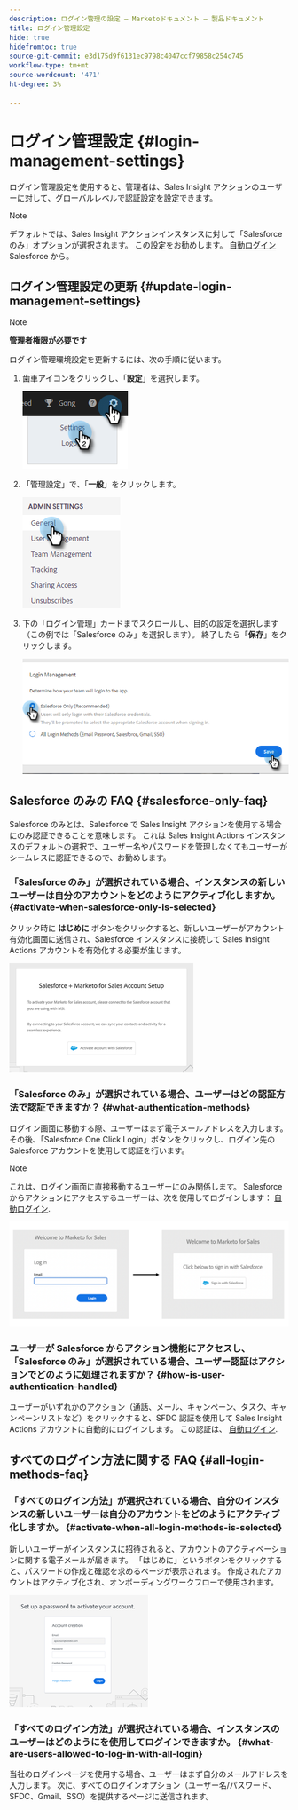 ```yaml
---
description: ログイン管理の設定 — Marketoドキュメント — 製品ドキュメント
title: ログイン管理設定
hide: true
hidefromtoc: true
source-git-commit: e3d175d9f6131ec9798c4047ccf79858c254c745
workflow-type: tm+mt
source-wordcount: '471'
ht-degree: 3%

---
```


# ログイン管理設定 {#login-management-settings}

ログイン管理設定を使用すると、管理者は、Sales Insight アクションのユーザーに対して、グローバルレベルで認証設定を設定できます。

>[!NOTE]
>
>デフォルトでは、Sales Insight アクションインスタンスに対して「Salesforce のみ」オプションが選択されます。 この設定をお勧めします。 [自動ログイン](/help/marketo/product-docs/marketo-sales-insight/actions/admin/auto-login-from-salesforce.md) Salesforce から。

## ログイン管理設定の更新 {#update-login-management-settings}

>[!NOTE]
>
>**管理者権限が必要です**

ログイン管理環境設定を更新するには、次の手順に従います。

1. 歯車アイコンをクリックし、「**設定**」を選択します。

   ![](assets/login-management-settings-1.png)

1. 「管理設定」で、「**一般**」をクリックします。

   ![](assets/login-management-settings-2.png)

1. 下の「ログイン管理」カードまでスクロールし、目的の設定を選択します（この例では「Salesforce のみ」を選択します）。 終了したら「**保存**」をクリックします。

   ![](assets/login-management-settings-3.png)

## Salesforce のみの FAQ {#salesforce-only-faq}

Salesforce のみとは、Salesforce で Sales Insight アクションを使用する場合にのみ認証できることを意味します。 これは Sales Insight Actions インスタンスのデフォルトの選択で、ユーザー名やパスワードを管理しなくてもユーザーがシームレスに認証できるので、お勧めします。

### 「Salesforce のみ」が選択されている場合、インスタンスの新しいユーザーは自分のアカウントをどのようにアクティブ化しますか。 {#activate-when-salesforce-only-is-selected}

クリック時に **はじめに** ボタンをクリックすると、新しいユーザーがアカウント有効化画面に送信され、Salesforce インスタンスに接続して Sales Insight Actions アカウントを有効化する必要が生じます。

![](assets/login-management-settings-4.png)

### 「Salesforce のみ」が選択されている場合、ユーザーはどの認証方法で認証できますか？ {#what-authentication-methods}

ログイン画面に移動する際、ユーザーはまず電子メールアドレスを入力します。 その後、「Salesforce One Click Login」ボタンをクリックし、ログイン先の Salesforce アカウントを使用して認証を行います。

>[!NOTE]
>
>これは、ログイン画面に直接移動するユーザーにのみ関係します。 Salesforce からアクションにアクセスするユーザーは、次を使用してログインします： [自動ログイン](/help/marketo/product-docs/marketo-sales-insight/actions/admin/auto-login-from-salesforce.md).

![](assets/login-management-settings-5.png)

### ユーザーが Salesforce からアクション機能にアクセスし、「Salesforce のみ」が選択されている場合、ユーザー認証はアクションでどのように処理されますか？ {#how-is-user-authentication-handled}

ユーザーがいずれかのアクション（通話、メール、キャンペーン、タスク、キャンペーンリストなど）をクリックすると、SFDC 認証を使用して Sales Insight Actions アカウントに自動的にログインします。 この認証は、 [自動ログイン](/help/marketo/product-docs/marketo-sales-insight/actions/admin/auto-login-from-salesforce.md).

## すべてのログイン方法に関する FAQ {#all-login-methods-faq}

### 「すべてのログイン方法」が選択されている場合、自分のインスタンスの新しいユーザーは自分のアカウントをどのようにアクティブ化しますか。 {#activate-when-all-login-methods-is-selected}

新しいユーザーがインスタンスに招待されると、アカウントのアクティベーションに関する電子メールが届きます。 「はじめに」というボタンをクリックすると、パスワードの作成と確認を求めるページが表示されます。 作成されたアカウントはアクティブ化され、オンボーディングワークフローで使用されます。

![](assets/login-management-settings-6.png)

### 「すべてのログイン方法」が選択されている場合、インスタンスのユーザーはどのようにを使用してログインできますか。 {#what-are-users-allowed-to-log-in-with-all-login}

当社のログインページを使用する場合、ユーザーはまず自分のメールアドレスを入力します。 次に、すべてのログインオプション（ユーザー名/パスワード、SFDC、Gmail、SSO）を提供するページに送信されます。
